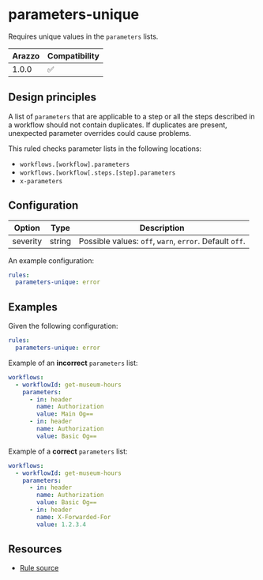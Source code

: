 # parameters-unique

Requires unique values in the `parameters` lists.

| Arazzo | Compatibility |
| ------ | ------------- |
| 1.0.0  | ✅            |

## Design principles

A list of `parameters` that are applicable to a step or all the steps described in a workflow should not contain duplicates.
If duplicates are present, unexpected parameter overrides could cause problems.

This ruled checks parameter lists in the following locations:

- `workflows.[workflow].parameters`
- `workflows.[workflow[.steps.[step].parameters`
- `x-parameters`

## Configuration

| Option   | Type   | Description                                             |
| -------- | ------ | ------------------------------------------------------- |
| severity | string | Possible values: `off`, `warn`, `error`. Default `off`. |

An example configuration:

```yaml
rules:
  parameters-unique: error
```

## Examples

Given the following configuration:

```yaml
rules:
  parameters-unique: error
```

Example of an **incorrect** `parameters` list:

```yaml Incorrect example
workflows:
  - workflowId: get-museum-hours
    parameters:
      - in: header
        name: Authorization
        value: Main Og==
      - in: header
        name: Authorization
        value: Basic Og==
```

Example of a **correct** `parameters` list:

```yaml Correct example
workflows:
  - workflowId: get-museum-hours
    parameters:
      - in: header
        name: Authorization
        value: Basic Og==
      - in: header
        name: X-Forwarded-For
        value: 1.2.3.4
```

## Resources

- [Rule source](https://github.com/Redocly/redocly-cli/blob/main/packages/core/src/rules/arazzo/parameters-unique.ts)

